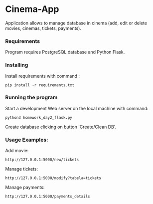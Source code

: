 # Cinema-App
Application allows to manage database in cinema (add, edit or delete movies, cinemas, tickets, payments).

### Requirements
Program requires PostgreSQL database and Python Flask.

### Installing
Install requirements  with command :
```
pip install -r requirements.txt
```

### Running the program
Start a development Web server on the local machine with command:
```
python3 homework_day2_flask.py
```
Create database clicking on button 'Create/Clean DB'.


### Usage Examples:
Add movie:
```
http://127.0.0.1:5000/new/tickets
```
Manage tickets:
```
http://127.0.0.1:5000/modify?tabela=tickets
```
Manage payments:
```
http://127.0.0.1:5000/payments_details
```
